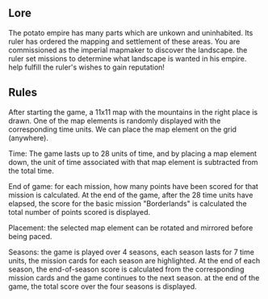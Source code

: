 ## Lore
The potato empire has many parts which are unkown and uninhabited. Its ruler has ordered the mapping and settlement of these areas.
You are commissioned as the imperial mapmaker to discover the landscape. the ruler set missions to determine what landscape is wanted in his empire. help fulfill the ruler's wishes to gain reputation!

## Rules
After starting the game, a 11x11 map with the mountains in the right place is drawn. One of the map elements is randomly displayed with the corresponding time units. We can place the map element on the grid (anywhere). 

Time: The game lasts up to 28 units of time, and by placing a map element down, the unit of time associated with that map element is subtracted from the total time.

End of game: for each mission, how many points have been scored for that mission is calculated. At the end of the game, after the 28 time units have elapsed, the score for the basic mission "Borderlands" is calculated the total number of points scored is displayed.

Placement: the selected map element can be rotated and mirrored before being paced.

Seasons: the game is played over 4 seasons, each season lasts for 7 time units, the mission cards for each season are highlighted.
At the end of each season, the end-of-season score is calculated from the corresponding mission cards and the game continues to the next season. at the end of the game, the total score over the four seasons is displayed.
